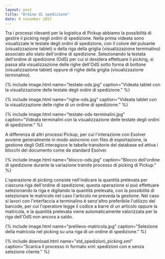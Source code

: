 ```yaml
---
layout: post
title: "Ordine di spedizione"
date: 9 november 2017
---
```


Tra i processi rilevanti per la logistica di Pickup abbiamo la possibilità di gestire il picking negli ordini di spedizione.
Nella prima videata sono visualizzate le testate degli ordini di spedizione, con il colore del pulsante (visualizzazione tablet) o 
della riga della griglia (visualizzazione terminalino) associato allo stato dell'ordine di spedizione. Selezionando la testata dell'ordine di spedizione (OdS) per cui si desidera effettuare il picking, 
si passa alla visualizzazione delle righe dell'OdS sotto forma di bottone (visualizzazione tablet) oppure di righe della griglia (visualizzazione terminalino).

{% include image.html name="testate-ods.jpg" caption="Videata tablet con la visualizzazione delle testate degli ordini di spedizione." %}

{% include image.html name="righe-ods.jpg" caption="Videata tablet con la visualizzazione delle righe di un ordine di spedizione." %}

{% include image.html name="testate-ods-terminalini.jpg" caption="Videata terminalini con la visualizzazione delle testate degli ordini di spedizione." %}

A differenza di altri processi Pickup, per cui l'interazione con Esolver avviene generalmente in modo asincrono con files di esportazione, la gestione degli OdS interagisce le tabelle transitorie del database ed attiva i blocchi del documento come da standard Esolver.

{% include image.html name="blocco-ods.jpg" caption="Blocco dell'ordine di spedizione durante la variazione tramite processo di picking di Pickup." %}

L'operazione di picking consiste nell'indicare la quantità prelevata per ciascuna riga dell'ordine di spedizione; questa operazione si può effettuare selezionando la riga e digitando la quantità prelevata, con la possibilità di selezionare le matricole nel caso l'articolo ne preveda la gestione. Nel caso si lavori con l'interfaccia a terminalino è senz'altro preferibile l'utilizzo del barcode, per cui l'operatore legge il codice a barre di un articolo oppure la matricola, e la quantità prelevata viene automaticamente valorizzata per la riga dell'OdS non ancora a saldo.

{% include image.html name="prelilevo-matricola.jpg" caption="Selezione della matricola nel picking su una riga di un ordine di spedizione." %}


{% include download.html name="std_spedizioni_picking.xml" caption="Scarica il processo in formato xml: spedizioni con e senza selezione cliente." %}